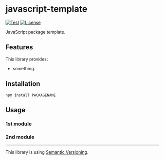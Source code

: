 # javascript-template

[![Test](https://img.shields.io/github/workflow/status/USERNAME/PACKAGENAME/Test?logo=github&label=Test&style=flat-square)](https://github.com/USERNAME/PACKAGENAME/actions)
[![License](https://img.shields.io/badge/license-MIT-blue.svg?label=License&style=flat-square)](LICENSE)

JavaScript package template.

## Features

This library provides:

- something.

## Installation

```shell
npm install PACKAGENAME
```

## Usage

### 1st module

### 2nd module

---

This library is using [Semantic Versioning](https://semver.org).
